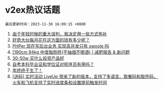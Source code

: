 # v2ex热议话题

`最后更新时间：2023-11-30 16:09:15 +0800`

1. [由于年轻时候的重大误判，我决定用一些方式弥补](https://www.v2ex.com/t/996449)
1. [好奇大伙每月花在这方面的钱有多少呢？](https://www.v2ex.com/t/996421)
1. [PHPer 现在写后台业务 实现高并发只有 swoole 吗](https://www.v2ex.com/t/996296)
1. [[190cm 94kg 中度脂肪肝(不抽烟不喝酒) ] 减肥报告 & 新问题](https://www.v2ex.com/t/996422)
1. [30-50w 买什么投资产品好](https://www.v2ex.com/t/996424)
1. [自考本科毕业证和学位证对程序员有用吗？](https://www.v2ex.com/t/996290)
1. [年终终于生了！](https://www.v2ex.com/t/996390)
1. [[送码] 实时活动 LiveUp 带来了新的版本，支持了多语言、取餐码和取件码，火车和飞机支持了实时进度条和设置提前触发时间](https://www.v2ex.com/t/996445)

